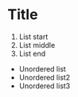 # Title

1. List start
2. List middle
3. List end

- Unordered list
- Unordered list2
- Unordered list3
